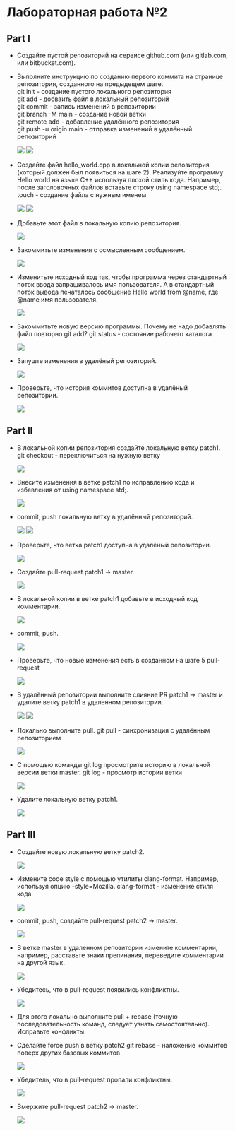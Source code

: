 # Лабораторная работа №2
## Part I
- Создайте пустой репозиторий на сервисе github.com (или gitlab.com, или bitbucket.com).
- Выполните инструкцию по созданию первого коммита на странице репозитория, созданного на предыдещем шаге.  
  git init - создание пустого локального репозитория  
  git add - добваить файл в локальный репозиторий  
  git commit - запись изменений в репозитории  
  git branch -M main - создание новой ветки  
  git remote add - добавление удалённого репозитория  
  git push -u origin main - отправка изменений в удалённый репозиторий
  
  ![](https://github.com/sippyuy/timp2/blob/main/screens/1.png)
  ![](https://github.com/sippyuy/timp2/blob/main/screens/2.png)
  
- Создайте файл hello_world.cpp в локальной копии репозитория (который должен был появиться на шаге 2). Реализуйте программу Hello world на языке C++ используя плохой стиль кода. Например, после заголовочных файлов вставьте строку using namespace std;.
  touch - создание файла с нужным именем
  
  ![](https://github.com/sippyuy/timp2/blob/main/screens/3.png)
  ![](https://github.com/sippyuy/timp2/blob/main/screens/4.png)
  
- Добавьте этот файл в локальную копию репозитория.
  
  ![](https://github.com/sippyuy/timp2/blob/main/screens/5.png)
  
- Закоммитьте изменения с осмысленным сообщением.
  
  ![](https://github.com/sippyuy/timp2/blob/main/screens/6.png)
  
- Изменитьте исходный код так, чтобы программа через стандартный поток ввода запрашивалось имя пользователя. А в стандартный поток вывода печаталось сообщение Hello world from @name, где @name имя пользователя.
  
  ![](https://github.com/sippyuy/timp2/blob/main/screens/7.png)
  
- Закоммитьте новую версию программы. Почему не надо добавлять файл повторно git add?
  git status - состояние рабочего каталога
  
  ![](https://github.com/sippyuy/timp2/blob/main/screens/8.png)
  
- Запуште изменения в удалёный репозиторий.
  
  ![](https://github.com/sippyuy/timp2/blob/main/screens/9.png)
  
- Проверьте, что история коммитов доступна в удалёный репозитории.
  
  ![](https://github.com/sippyuy/timp2/blob/main/screens/10.png)
  
## Part II
- В локальной копии репозитория создайте локальную ветку patch1.
  git checkout - переключиться на нужную ветку
  
  ![](https://github.com/sippyuy/timp2/blob/main/screens/11.png)
  
- Внесите изменения в ветке patch1 по исправлению кода и избавления от using namespace std;.
  
  ![](https://github.com/sippyuy/timp2/blob/main/screens/12.png)
  
- commit, push локальную ветку в удалённый репозиторий.
  
  ![](https://github.com/sippyuy/timp2/blob/main/screens/13.png)
  ![](https://github.com/sippyuy/timp2/blob/main/screens/14.png)
  
- Проверьте, что ветка patch1 доступна в удалёный репозитории.
  
  ![](https://github.com/sippyuy/timp2/blob/main/screens/15.png)
  
- Создайте pull-request patch1 -> master.
  
  ![](https://github.com/sippyuy/timp2/blob/main/screens/16.png)
  
- В локальной копии в ветке patch1 добавьте в исходный код комментарии.
  
  ![](https://github.com/sippyuy/timp2/blob/main/screens/17.png)
  
- commit, push.
  
  ![](https://github.com/sippyuy/timp2/blob/main/screens/18.png)
  
- Проверьте, что новые изменения есть в созданном на шаге 5 pull-request
  
  ![](https://github.com/sippyuy/timp2/blob/main/screens/19.png)
  
- В удалённый репозитории выполните слияние PR patch1 -> master и удалите ветку patch1 в удаленном репозитории.
  
  ![](https://github.com/sippyuy/timp2/blob/main/screens/20.png)
  ![](https://github.com/sippyuy/timp2/blob/main/screens/21.png)
  
- Локально выполните pull.
  git pull - синхронизация с удалённым репозиторием
  
  ![](https://github.com/sippyuy/timp2/blob/main/screens/22.png)
  
- С помощью команды git log просмотрите историю в локальной версии ветки master.
  git log - просмотр истории ветки
  
  ![](https://github.com/sippyuy/timp2/blob/main/screens/23.png)
  
- Удалите локальную ветку patch1.
  
  ![](https://github.com/sippyuy/timp2/blob/main/screens/24.png)
  
## Part III
- Создайте новую локальную ветку patch2.
  
  ![](https://github.com/sippyuy/timp2/blob/main/screens/25.png)
  
- Измените code style с помощью утилиты clang-format. Например, используя опцию -style=Mozilla.
  clang-format - изменение стиля кода
  
  ![](https://github.com/sippyuy/timp2/blob/main/screens/26.png)
  
- commit, push, создайте pull-request patch2 -> master.
  
  ![](https://github.com/sippyuy/timp2/blob/main/screens/27.png)
  
- В ветке master в удаленном репозитории измените комментарии, например, расставьте знаки препинания, переведите комментарии на другой язык.
  
  ![](https://github.com/sippyuy/timp2/blob/main/screens/28.png)
  
- Убедитесь, что в pull-request появились конфликтны.
  
  ![](https://github.com/sippyuy/timp2/blob/main/screens/29.png)
  
- Для этого локально выполните pull + rebase (точную последовательность команд, следует узнать самостоятельно). Исправьте конфликты.
- Сделайте force push в ветку patch2
  git rebase - наложение коммитов поверх других базовых коммитов
  
  ![](https://github.com/sippyuy/timp2/blob/main/screens/30.png)
  
- Убедитель, что в pull-request пропали конфликтны.
  
  ![](https://github.com/sippyuy/timp2/blob/main/screens/31.png)
  
- Вмержите pull-request patch2 -> master.
  
  ![](https://github.com/sippyuy/timp2/blob/main/screens/32.png)
